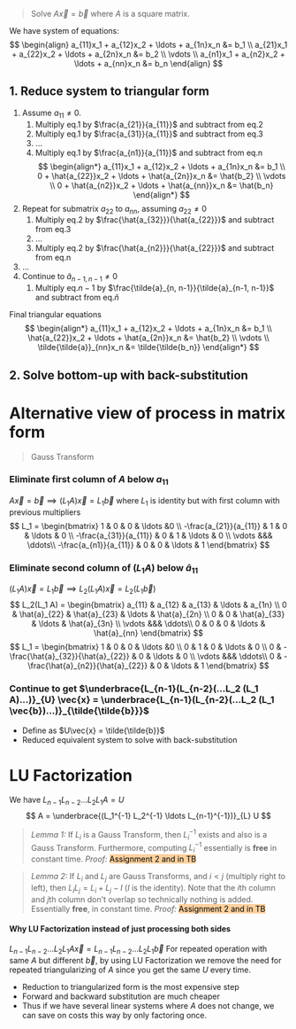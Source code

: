 > Solve $A\vec{x} = \vec{b}$ where $A$ is a square matrix.

We have system of equations:
$$
\begin{align}
a_{11}x_1 + a_{12}x_2 + \ldots + a_{1n}x_n &= b_1 \\
a_{21}x_1 + a_{22}x_2 + \ldots + a_{2n}x_n &= b_2 \\
\vdots \\
a_{n1}x_1 + a_{n2}x_2 + \ldots + a_{nn}x_n &= b_n
\end{align}
$$
## 1. Reduce system to triangular form
1. Assume $a_{11} \ne 0$. 
	1. Multiply eq.1 by $\frac{a_{21}}{a_{11}}$ and subtract from eq.2
	2. Multiply eq.1 by $\frac{a_{31}}{a_{11}}$ and subtract from eq.3
	3. ...
	4. Multiply eq.1 by $\frac{a_{n1}}{a_{11}}$ and subtract from eq.n
$$
\begin{align*}
a_{11}x_1 + a_{12}x_2 + \ldots + a_{1n}x_n &= b_1 \\
0 + \hat{a_{22}}x_2 + \ldots + \hat{a_{2n}}x_n &= \hat{b_2} \\
\vdots \\
0 + \hat{a_{n2}}x_2 + \ldots + \hat{a_{nn}}x_n &= \hat{b_n}
\end{align*}
$$
2. Repeat for submatrix $a_{22}$ to $a_{nn}$, assuming $a_{22} \ne 0$
	1. Multiply eq.2 by $\frac{\hat{a_{32}}}{\hat{a_{22}}}$ and subtract from eq.3
	3. ...
	4. Multiply eq.2 by $\frac{\hat{a_{n2}}}{\hat{a_{22}}}$ and subtract from eq.n
3. ...
4. Continue to $\tilde{a}_{n-1, n-1} \ne 0$
	1. Multiply eq.$n-1$ by $\frac{\tilde{a}_{n, n-1}}{\tilde{a}_{n-1, n-1}}$ and subtract from eq.$\tilde{n}$

Final triangular equations
$$
\begin{align*}
a_{11}x_1 + a_{12}x_2 + \ldots + a_{1n}x_n &= b_1 \\
\hat{a_{22}}x_2 + \ldots + \hat{a_{2n}}x_n &= \hat{b_2} \\
\vdots \\
\tilde{\tilde{a}}_{nn}x_n &= \tilde{\tilde{b_n}}
\end{align*}
$$
## 2. Solve bottom-up with back-substitution


# Alternative view of process in matrix form
> Gauss Transform

### Eliminate first column of $A$ below $a_{11}$
$A\vec{x} = \vec{b} \implies (L_1 A)\vec{x} = L_1 \vec{b}$ where $L_1$ is identity but with first column with previous multipliers
$$
L_1 = 
\begin{bmatrix}
1 & 0 & 0 & \ldots &0 \\
-\frac{a_{21}}{a_{11}} & 1 & 0 & \ldots & 0 \\
-\frac{a_{31}}{a_{11}} & 0 & 1 & \ldots & 0 \\
\vdots &&& \ddots\\
-\frac{a_{n1}}{a_{11}} & 0 & 0 & \ldots & 1
\end{bmatrix}
$$
### Eliminate second column of $(L_1A)$ below $\hat{a}_{11}$
$(L_1 A)\vec{x} = L_1 \vec{b} \implies L_2(L_1 A)\vec{x} = L_2(L_1 \vec{b})$
$$
L_2(L_1 A) = 
\begin{bmatrix}
a_{11} & a_{12} & a_{13} & \ldots & a_{1n} \\
0 & \hat{a}_{22} & \hat{a}_{23} & \ldots & \hat{a}_{2n} \\
0 & 0 & \hat{a}_{33} & \ldots & \hat{a}_{3n} \\
\vdots &&& \ddots\\
0 & 0 & 0 & \ldots & \hat{a}_{nn}
\end{bmatrix}
$$
$$
L_1 = 
\begin{bmatrix}
1 & 0 & 0 & \ldots &0 \\
0 & 1 & 0 & \ldots & 0 \\
0 & -\frac{\hat{a}_{32}}{\hat{a}_{22}} & 0 & \ldots & 0 \\
\vdots &&& \ddots\\
0 & -\frac{\hat{a}_{n2}}{\hat{a}_{22}} & 0 & \ldots & 1
\end{bmatrix}
$$

### Continue to get $\underbrace{L_{n-1}(L_{n-2}(...L_2 (L_1 A)...)}_{U} \vec{x} = \underbrace{L_{n-1}(L_{n-2}(...L_2 (L_1 \vec{b})...)}_{\tilde{\tilde{b}}}$
- Define as $U\vec{x} = \tilde{\tilde{b}}$
- Reduced equivalent system to solve with back-substitution 

# LU Factorization
We have $L_{n-1}L_{n-2} \ldots L_2 L_1 A = U$
$$
A = \underbrace{(L_1^{-1} L_2^{-1} \ldots L_{n-1}^{-1})}_{L} U
$$
> *Lemma 1:*  If $L_i$ is a Gauss Transform, then $L_i^{-1}$ exists and also is a Gauss Transform. Furthermore, computing $L_i^{-1}$ essentially is **free** in constant time.
> *Proof:* <mark style="background: #FFB86CA6;">Assignment 2 and in TB</mark>

> *Lemma 2:* If $L_i$ and $L_j$ are Gauss Transforms, and $i < j$ (multiply right to left), then $L_i L_j = L_i + L_j - I$ ($I$ is the identity). Note that the $i$th column and $j$th column don't overlap so technically nothing is added. Essentially **free**, in constant time.
> *Proof:* <mark style="background: #FFB86CA6;">Assignment 2 and in TB</mark>

#### Why LU Factorization instead of just processing both sides
$L_{n-1} L_{n-2} \ldots L_2 L_1 A \vec{x} = L_{n-1} L_{n-2} \ldots L_2 L_1 \vec{b}$
For repeated operation with same $A$ but different $\vec{b}$, by using LU Factorization we remove the need for repeated triangularizing of $A$ since you get the same $U$ every time.

- Reduction to triangularized form is the most expensive step
- Forward and backward substitution are much cheaper
- Thus if we have several linear systems where $A$ does not change, we can save on costs this way by only factoring once.

